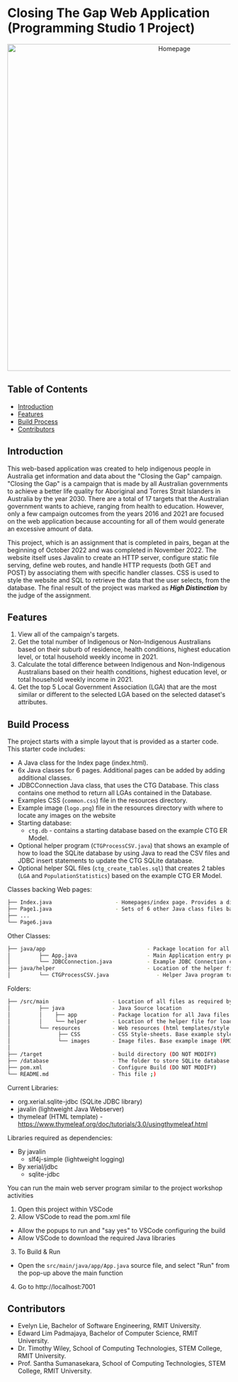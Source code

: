 <h1> Closing The Gap Web Application (Programming Studio 1 Project)</h1>
<p align="center">
  <img src="https://github.com/im-pelin/Closing-The-Gap-Web-Application/blob/main/Homepage.png" alt="Homepage" width="738">
</p>
<h2>Table of Contents</h2>

- [Introduction](#introduction)
- [Features](#features)
- [Build Process](#build-process)
- [Contributors](#contributors)

## Introduction
This web-based application was created to help indigenous people in Australia get information and data about the "Closing the Gap" campaign. "Closing the Gap" is a campaign that is made by all Australian governments to achieve a better life quality for Aboriginal and Torres Strait Islanders in Australia by the year 2030. There are a total of 17 targets that the Australian government wants to achieve, ranging from health to education. However, only a few campaign outcomes from the years 2016 and 2021 are focused on the web application because accounting for all of them would generate an excessive amount of data.

This project, which is an assignment that is completed in pairs, began at the beginning of October 2022 and was completed in November 2022. The website itself uses Javalin to create an HTTP server, configure static file serving, define web routes, and handle HTTP requests (both GET and POST) by associating them with specific handler classes. CSS is used to style the website and SQL to retrieve the data that the user selects, from the database. The final result of the project was marked as ***High Distinction*** by the judge of the assignment.

## Features
1. View all of the campaign's targets.
2. Get the total number of Indigenous or Non-Indigenous Australians based on their suburb of residence, health conditions, highest education level, or total household weekly income in 2021.
3. Calculate the total difference between Indigenous and Non-Indigenous Australians based on their health conditions, highest education level, or total household weekly income in 2021.
4. Get the top 5 Local Government Association (LGA) that are the most similar or different to the selected LGA based on the selected dataset's attributes.

## Build Process
The project starts with a simple layout that is provided as a starter code. 
This starter code includes:
* A Java class for the Index page (index.html).
* 6x Java classes for 6 pages. Additional pages can be added by adding additional classes.
* JDBCConnection Java class, that uses the CTG Database. This class contains one method to return all LGAs contained in the Database.
* Examples CSS (```common.css```) file in the resources directory.
* Example image (```logo.png```) file in the resources directory with where to locate any images on the website
* Starting database:
    * ```ctg.db``` - contains a starting database based on the example CTG ER Model.
* Optional helper program (``CTGProcessCSV.java``) that shows an example of how to load the SQLite database by using Java to read the CSV files and JDBC insert statements to update the CTG SQLite database.
* Optional helper SQL files (```ctg_create_tables.sql```) that creates 2 tables (```LGA``` and ```PopulationStatistics```) based on the example CTG ER Model.

Classes backing Web pages:
```bash
├── Index.java                    - Homepages/index page. Provides a directory to all other pages
├── Page1.java                    - Sets of 6 other Java class files backing 6 other pages.
├── ...
└── Page6.java                        
```

Other Classes:
```bash
├── java/app                                - Package location for all Java files for the webserver
│         ├── App.java                      - Main Application entry point for Javalin
│         └── JDBCConnection.java           - Example JDBC Connection class based on Studio Project Workshop content
├── java/helper                             - Location of the helper file for loading SQLite with JDBC
│         └── CTGProcessCSV.java               - Helper Java program to load SQLite database from the provided CSVs
```

Folders:
```bash
├── /src/main                    - Location of all files as required by the build configuration
│         ├── java               - Java Source location
│         │    ├── app           - Package location for all Java files for the webserver
│         │    └── helper        - Location of the helper file for loading SQLite with JDBC
│         └── resources          - Web resources (html templates/style sheets)
│               ├── CSS          - CSS Style-sheets. Base example style sheet (common.css) provided
│               └── images       - Image files. Base example image (RMIT Logo) provided
│ 
├── /target                      - build directory (DO NOT MODIFY)
├── /database                    - The folder to store SQLite database files (*.db files), SQL script (*.sql), and other files related to the database
├── pom.xml                      - Configure Build (DO NOT MODIFY)
└── README.md                    - This file ;)
```

Current Libraries:
* org.xerial.sqlite-jdbc (SQLite JDBC library)
* javalin (lightweight Java Webserver)
* thymeleaf (HTML template) - https://www.thymeleaf.org/doc/tutorials/3.0/usingthymeleaf.html

Libraries required as dependencies:
* By javalin
   * slf4j-simple (lightweight logging)
* By xerial/jdbc
   * sqlite-jdbc

You can run the main web server program similar to the project workshop activities
1. Open this project within VSCode
2. Allow VSCode to read the pom.xml file
 - Allow the popups to run and "say yes" to VSCode configuring the build
 - Allow VSCode to download the required Java libraries
3. To Build & Run
 - Open the ``src/main/java/app/App.java`` source file, and select "Run" from the pop-up above the main function
4. Go to http://localhost:7001

## Contributors
* Evelyn Lie, Bachelor of Software Engineering, RMIT University.
* Edward Lim Padmajaya, Bachelor of Computer Science, RMIT University.
* Dr. Timothy Wiley, School of Computing Technologies, STEM College, RMIT University.
* Prof. Santha Sumanasekara, School of Computing Technologies, STEM College, RMIT University.
